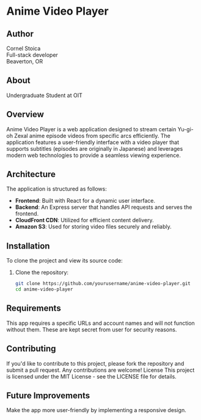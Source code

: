 # Anime Video Player

## Author

Cornel Stoica  
Full-stack developer  
Beaverton, OR  

## About

Undergraduate Student at OIT

## Overview

Anime Video Player is a web application designed to stream certain Yu-gi-oh Zexal anime episode videos from specific arcs efficiently.
The application features a user-friendly interface with a video player that supports subtitles (episodes are originally in Japanese)
and leverages modern web technologies to provide a seamless viewing experience.

## Architecture

The application is structured as follows:

-   **Frontend**: Built with React for a dynamic user interface.
-   **Backend**: An Express server that handles API requests and serves the frontend.
-   **CloudFront CDN**: Utilized for efficient content delivery.
-   **Amazon S3**: Used for storing video files securely and reliably.

## Installation

To clone the project and view its source code:

1. Clone the repository:
    ```bash
    git clone https://github.com/yourusername/anime-video-player.git
    cd anime-video-player
    ```

## Requirements

This app requires a specific URLs and account names and will not function without them. These are kept secret from user for security reasons.

## Contributing

If you'd like to contribute to this project, please fork the repository and submit a pull request. Any contributions are welcome!
License
This project is licensed under the MIT License - see the LICENSE file for details.

## Future Improvements

Make the app more user-friendly by implementing a responsive design.
